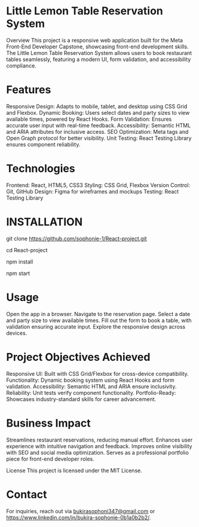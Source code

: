 # Little Lemon Table Reservation System
Overview
This project is a responsive web application built for the Meta Front-End Developer Capstone, showcasing front-end development skills. 
The Little Lemon Table Reservation System allows users to book restaurant tables seamlessly, 
featuring a modern UI, form validation, and accessibility compliance.
# Features

Responsive Design: Adapts to mobile, tablet, and desktop using CSS Grid and Flexbox.
Dynamic Booking: Users select dates and party sizes to view available times, powered by React Hooks.
Form Validation: Ensures accurate user input with real-time feedback.
Accessibility: Semantic HTML and ARIA attributes for inclusive access.
SEO Optimization: Meta tags and Open Graph protocol for better visibility.
Unit Testing: React Testing Library ensures component reliability.

# Technologies

Frontend: React, HTML5, CSS3
Styling: CSS Grid, Flexbox
Version Control: Git, GitHub
Design: Figma for wireframes and mockups
Testing: React Testing Library

# INSTALLATION
git clone https://github.com/sophonie-1/React-project.git

cd React-project

npm install

npm start

# Usage

Open the app in a browser.
Navigate to the reservation page.
Select a date and party size to view available times.
Fill out the form to book a table, with validation ensuring accurate input.
Explore the responsive design across devices.

# Project Objectives Achieved

Responsive UI: Built with CSS Grid/Flexbox for cross-device compatibility.
Functionality: Dynamic booking system using React Hooks and form validation.
Accessibility: Semantic HTML and ARIA ensure inclusivity.
Reliability: Unit tests verify component functionality.
Portfolio-Ready: Showcases industry-standard skills for career advancement.

# Business Impact

Streamlines restaurant reservations, reducing manual effort.
Enhances user experience with intuitive navigation and feedback.
Improves online visibility with SEO and social media optimization.
Serves as a professional portfolio piece for front-end developer roles.

License
This project is licensed under the MIT License.

# Contact
For inquiries, reach out via bukirasophoni347@gmail.com or https://www.linkedin.com/in/bukira-sophonie-0b1a0b2b2/.

